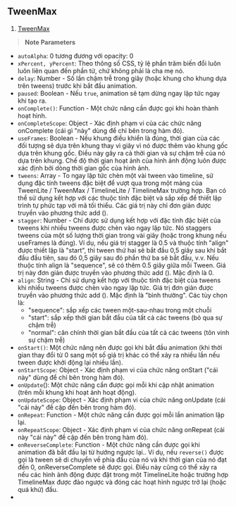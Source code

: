 ## TweenMax

1. [TweenMax](https://greensock.com/docs/TweenMax/static.selector)

>**Note Parameters**
- ```autoAlpha```: 0 tương đương với opacity: 0
- ```xPercent, yPercent```: Theo thông số CSS, tỷ lệ phần trăm biến đổi luôn luôn liên quan đến phần tử, chứ không phải là cha mẹ nó.
- ```delay```: Number - Số lần chậm trễ trong giây (hoặc khung cho khung dựa trên tweens) trước khi bắt đầu animation.
- ```paused```: Boolean - Nếu ```true```, animation sẽ tạm dừng ngay lập tức ngay khi tạo ra.
- ```onComplete()```: Function - Một chức năng cần được gọi khi hoàn thành hoạt hình.
- ```onCompleteScope```: Object - Xác định phạm vi của các chức năng onComplete (cái gì "này" dùng để chỉ bên trong hàm đó).
- ```useFrames```:  Boolean - Nếu khung điều khiển là đúng, thời gian của các đối tượng sẽ dựa trên khung thay vì giây vì nó được thêm vào khung gốc dựa trên khung gốc. Điều này gây ra cả thời gian và sự chậm trễ của nó dựa trên khung. Chế độ thời gian hoạt ảnh của hình ảnh động luôn được xác định bởi dòng thời gian gốc của hình ảnh.
- ```tweens```:  Array - To ngay lập tức chèn một vài tween vào timeline, sử dụng đặc tính tweens đặc biệt để vượt qua trong một mảng của TweenLite / TweenMax / TimelineLite / TimelineMax trường hợp. Bạn có thể sử dụng kết hợp với các thuộc tính đặc biệt và sắp xếp để thiết lập trình tự phức tạp với mã tối thiểu. Các giá trị này chỉ đơn giản được truyền vào phương thức add ().
- ```stagger```:  Number - Chỉ được sử dụng kết hợp với đặc tính đặc biệt của tweens khi nhiều tweens được chèn vào ngay lập tức. Nó staggers tweens của một số lượng thời gian trong vài giây (hoặc trong khung nếu useFrames là đúng). Ví dụ, nếu giá trị stagger là 0.5 và thuộc tính "align" được thiết lập là "start", thì tween thứ hai sẽ bắt đầu 0,5 giây sau khi bắt đầu đầu tiên, sau đó 0,5 giây sau đó phần thứ ba sẽ bắt đầu, v.v. Nếu thuộc tính align là "sequence", sẽ có thêm 0.5 giây giữa mỗi Tween. Giá trị này đơn giản được truyền vào phương thức add (). Mặc định là 0.
- ```align```: String - Chỉ sử dụng kết hợp với thuộc tính đặc biệt của tweens khi nhiều tweens được chèn vào ngay lập tức. Giá trị đơn giản được truyền vào phương thức add (). Mặc định là "bình thường". Các tùy chọn là:
  + "sequence": sắp xếp các tween một-sau-nhau trong một chuỗi 
  + "start": sắp xếp thời gian bắt đầu của tất cả các tweens (bỏ qua sự chậm trễ) 
  + "normal": căn chỉnh thời gian bắt đầu của tất cả các tweens (tôn vinh sự chậm trễ)
- ```onStart()```: Một chức năng nên được gọi khi bắt đầu animation (khi thời gian thay đổi từ 0 sang một số giá trị khác có thể xảy ra nhiều lần nếu tween được khởi động lại nhiều lần).
- ```onStartScope```: Object - Xác định phạm vi của chức năng onStart ("cái này" dùng để chỉ bên trong hàm đó).
- ```onUpdate```(): Một chức năng cần được gọi mỗi khi cập nhật animation (trên mỗi khung khi hoạt ảnh hoạt động).
- ```onUpdateScope```: Object - Xác định phạm vi của chức năng onUpdate (cái "cái này" đề cập đến bên trong hàm đó).
- ```onRepeat```: Function - Một chức năng cần được gọi mỗi lần animation lặp lại.
- ```onRepeatScope```: Object - Xác định phạm vi của chức năng onRepeat (cái này "cái này" đề cập đến bên trong hàm đó).
- ```onReverseComplete```:  Function - Một chức năng cần được gọi khi animation đã bắt đầu lại từ hướng ngược lại.. Ví dụ, nếu ```reverse()``` được gọi là tween sẽ di chuyển về phía đầu của nó và khi thời gian của nó đạt đến 0, onReverseComplete sẽ được gọi. Điều này cũng có thể xảy ra nếu các hình ảnh động được đặt trong một TimelineLite hoặc trường hợp TimelineMax được đảo ngược và đóng các hoạt hình ngược trở lại (hoặc quá khứ) đầu.
- 


